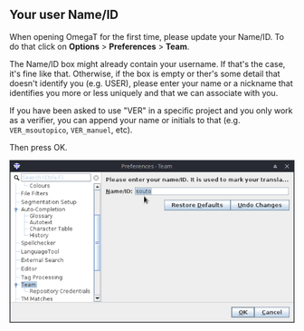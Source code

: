 ## Your user Name/ID

When opening OmegaT for the first time, please update your Name/ID. To do that click on **Options** > **Preferences** > **Team**. 

The Name/ID box might already contain your username. If that's the case, it's fine like that. Otherwise, if the box is empty or ther's some detail that doesn't identify you (e.g. USER), please enter your name or a nickname that identifies you more or less uniquely and that we can associate with you.

If you have been asked to use "VER" in a specific project and you only work as a verifier, you can append your name or initials to that (e.g. `VER_msoutopico`, `VER_manuel`, etc). 

Then press OK.

![](../../_assets/img/omt_team_name.png)
